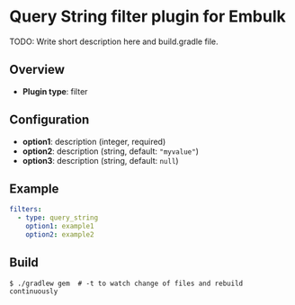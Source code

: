 # Query String filter plugin for Embulk

TODO: Write short description here and build.gradle file.

## Overview

* **Plugin type**: filter

## Configuration

- **option1**: description (integer, required)
- **option2**: description (string, default: `"myvalue"`)
- **option3**: description (string, default: `null`)

## Example

```yaml
filters:
  - type: query_string
    option1: example1
    option2: example2
```


## Build

```
$ ./gradlew gem  # -t to watch change of files and rebuild continuously
```
